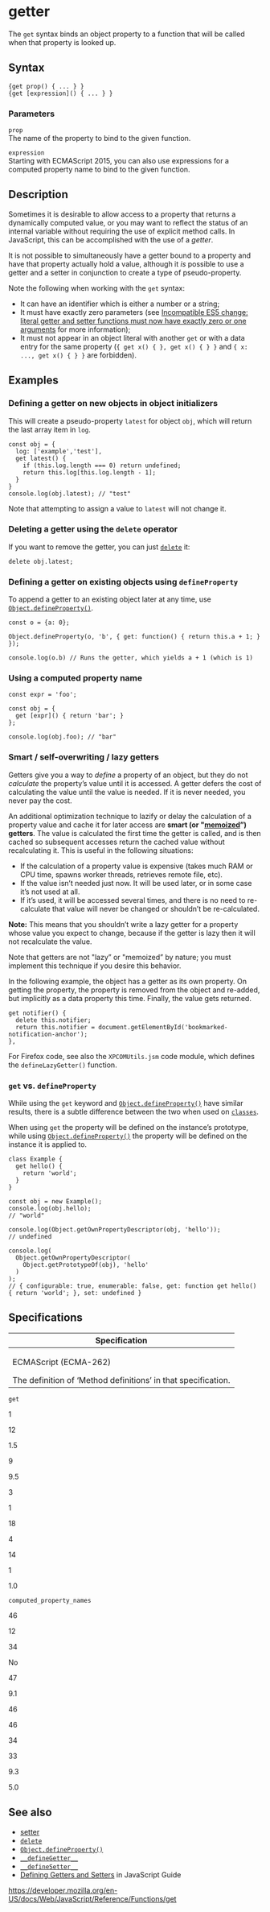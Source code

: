 getter
======

The `get` syntax binds an object property to a function that will be called when that property is looked up.

Syntax
------

    {get prop() { ... } }
    {get [expression]() { ... } }

### Parameters

`prop`  
The name of the property to bind to the given function.

`expression`  
Starting with ECMAScript 2015, you can also use expressions for a computed property name to bind to the given function.

Description
-----------

Sometimes it is desirable to allow access to a property that returns a dynamically computed value, or you may want to reflect the status of an internal variable without requiring the use of explicit method calls. In JavaScript, this can be accomplished with the use of a *getter*.

It is not possible to simultaneously have a getter bound to a property and have that property actually hold a value, although it *is* possible to use a getter and a setter in conjunction to create a type of pseudo-property.

Note the following when working with the `get` syntax:

-   It can have an identifier which is either a number or a string;
-   It must have exactly zero parameters (see [Incompatible ES5 change: literal getter and setter functions must now have exactly zero or one arguments](https://whereswalden.com/2010/08/22/incompatible-es5-change-literal-getter-and-setter-functions-must-now-have-exactly-zero-or-one-arguments/) for more information);
-   It must not appear in an object literal with another `get` or with a data entry for the same property (`{ get x() { }, get x() { } }` and `{ x: ..., get x() { } }` are forbidden).

Examples
--------

### Defining a getter on new objects in object initializers

This will create a pseudo-property `latest` for object `obj`, which will return the last array item in `log`.

    const obj = {
      log: ['example','test'],
      get latest() {
        if (this.log.length === 0) return undefined;
        return this.log[this.log.length - 1];
      }
    }
    console.log(obj.latest); // "test"

Note that attempting to assign a value to `latest` will not change it.

### Deleting a getter using the `delete` operator

If you want to remove the getter, you can just [`delete`](../operators/delete) it:

    delete obj.latest;

### Defining a getter on existing objects using `defineProperty`

To append a getter to an existing object later at any time, use [`Object.defineProperty()`](../global_objects/object/defineproperty).

    const o = {a: 0};

    Object.defineProperty(o, 'b', { get: function() { return this.a + 1; } });

    console.log(o.b) // Runs the getter, which yields a + 1 (which is 1)

### Using a computed property name

    const expr = 'foo';

    const obj = {
      get [expr]() { return 'bar'; }
    };

    console.log(obj.foo); // "bar"

### Smart / self-overwriting / lazy getters

Getters give you a way to *define* a property of an object, but they do not *calculate* the property’s value until it is accessed. A getter defers the cost of calculating the value until the value is needed. If it is never needed, you never pay the cost.

An additional optimization technique to lazify or delay the calculation of a property value and cache it for later access are **smart (or "[memoized](https://en.wikipedia.org/wiki/Memoization)”) getters**. The value is calculated the first time the getter is called, and is then cached so subsequent accesses return the cached value without recalculating it. This is useful in the following situations:

-   If the calculation of a property value is expensive (takes much RAM or CPU time, spawns worker threads, retrieves remote file, etc).
-   If the value isn’t needed just now. It will be used later, or in some case it’s not used at all.
-   If it’s used, it will be accessed several times, and there is no need to re-calculate that value will never be changed or shouldn’t be re-calculated.

**Note:** This means that you shouldn’t write a lazy getter for a property whose value you expect to change, because if the getter is lazy then it will not recalculate the value.

Note that getters are not "lazy” or "memoized” by nature; you must implement this technique if you desire this behavior.

In the following example, the object has a getter as its own property. On getting the property, the property is removed from the object and re-added, but implicitly as a data property this time. Finally, the value gets returned.

    get notifier() {
      delete this.notifier;
      return this.notifier = document.getElementById('bookmarked-notification-anchor');
    },

For Firefox code, see also the `XPCOMUtils.jsm` code module, which defines the `defineLazyGetter()` function.

### `get` vs. `defineProperty`

While using the `get` keyword and [`Object.defineProperty()`](../global_objects/object/defineproperty) have similar results, there is a subtle difference between the two when used on [`classes`](../classes).

When using `get` the property will be defined on the instance’s prototype, while using [`Object.defineProperty()`](../global_objects/object/defineproperty) the property will be defined on the instance it is applied to.

    class Example {
      get hello() {
        return 'world';
      }
    }

    const obj = new Example();
    console.log(obj.hello);
    // "world"

    console.log(Object.getOwnPropertyDescriptor(obj, 'hello'));
    // undefined

    console.log(
      Object.getOwnPropertyDescriptor(
        Object.getPrototypeOf(obj), 'hello'
      )
    );
    // { configurable: true, enumerable: false, get: function get hello() { return 'world'; }, set: undefined }

Specifications
--------------

<table><colgroup><col style="width: 100%" /></colgroup><thead><tr class="header"><th>Specification</th></tr></thead><tbody><tr class="odd"><td><p>ECMAScript (ECMA-262)<br />
</p><span class="small">The definition of ‘Method definitions’ in that specification.</span></td></tr></tbody></table>

`get`

1

12

1.5

9

9.5

3

1

18

4

14

1

1.0

`computed_property_names`

46

12

34

No

47

9.1

46

46

34

33

9.3

5.0

See also
--------

-   [setter](set)
-   [`delete`](../operators/delete)
-   [`Object.defineProperty()`](../global_objects/object/defineproperty)
-   [`__defineGetter__`](../global_objects/object/__definegetter__)
-   [`__defineSetter__`](../global_objects/object/__definesetter__)
-   [Defining Getters and Setters](https://developer.mozilla.org/en-US/docs/Web/JavaScript/Guide/Working_with_Objects#defining_getters_and_setters) in JavaScript Guide

<a href="https://developer.mozilla.org/en-US/docs/Web/JavaScript/Reference/Functions/get" class="_attribution-link">https://developer.mozilla.org/en-US/docs/Web/JavaScript/Reference/Functions/get</a>
